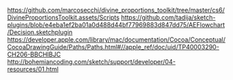 https://github.com/marcosecchi/divine_proportions_toolkit/tree/master/cs6/DivineProportionsToolkit.assets/Scripts
https://github.com/tadija/sketch-plugins/blob/e4eba1ef2ba01a0d488d44bf77969883d847dd75/AEFlowchart/Decision.sketchplugin
https://developer.apple.com/library/mac/documentation/Cocoa/Conceptual/CocoaDrawingGuide/Paths/Paths.html#//apple_ref/doc/uid/TP40003290-CH206-BBCHIBJC
http://bohemiancoding.com/sketch/support/developer/04-resources/01.html
